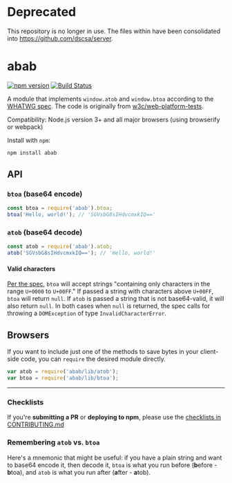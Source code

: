 # Deprecated
This repository is no longer in use. The files within have been consolidated into https://github.com/dscsa/server.



# abab

[![npm version](https://badge.fury.io/js/abab.svg)](https://www.npmjs.com/package/abab) [![Build Status](https://travis-ci.org/jsdom/abab.svg?branch=master)](https://travis-ci.org/jsdom/abab)

A module that implements `window.atob` and `window.btoa` according to the [WHATWG spec](https://html.spec.whatwg.org/multipage/webappapis.html#atob). The code is originally from [w3c/web-platform-tests](https://github.com/w3c/web-platform-tests/blob/master/html/webappapis/atob/base64.html).

Compatibility: Node.js version 3+ and all major browsers (using browserify or webpack)

Install with `npm`:

```sh
npm install abab
```

## API

### `btoa` (base64 encode)

```js
const btoa = require('abab').btoa;
btoa('Hello, world!'); // 'SGVsbG8sIHdvcmxkIQ=='
```

### `atob` (base64 decode)

```js 
const atob = require('abab').atob;
atob('SGVsbG8sIHdvcmxkIQ=='); // 'Hello, world!'
```

#### Valid characters

[Per the spec](https://html.spec.whatwg.org/multipage/webappapis.html#atob:dom-windowbase64-btoa-3), `btoa` will accept strings "containing only characters in the range `U+0000` to `U+00FF`." If passed a string with characters above `U+00FF`, `btoa` will return `null`. If `atob` is passed a string that is not base64-valid, it will also return `null`. In both cases when `null` is returned, the spec calls for throwing a `DOMException` of type `InvalidCharacterError`.

## Browsers

If you want to include just one of the methods to save bytes in your client-side code, you can `require` the desired module directly.

```js
var atob = require('abab/lib/atob');
var btoa = require('abab/lib/btoa');
```

-----

### Checklists

If you're **submitting a PR** or **deploying to npm**, please use the [checklists in CONTRIBUTING.md](https://github.com/jsdom/abab/blob/master/CONTRIBUTING.md#checklists)

### Remembering `atob` vs. `btoa`

Here's a mnemonic that might be useful: if you have a plain string and want to base64 encode it, then decode it, `btoa` is what you run before (**b**efore - **b**toa), and `atob` is what you run after (**a**fter - **a**tob).
